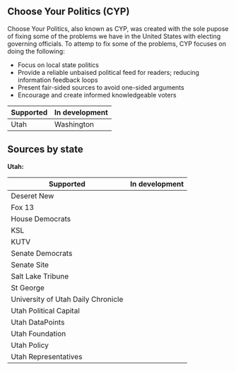 
## Choose Your Politics (CYP)
Choose Your Politics, also known as CYP, was created with the sole pupose of fixing some of the problems we have in the     United States with electing governing officials. To attemp to fix some of the problems, CYP focuses on doing the following:

  * Focus on local state politics
  * Provide a reliable unbaised political feed for readers; reducing information feedback loops
  * Present fair-sided sources to avoid one-sided arguments
  * Encourage and create informed knowledgeable voters



**Supported** | **In development**
--- | ---
Utah | Washington



## Sources by state
 
**Utah:**
 
**Supported** | **In development**
--- | ---
Deseret New | 
Fox 13 | 
House Democrats | 
KSL | 
KUTV | 
Senate Democrats | 
Senate Site | 
Salt Lake Tribune | 
St George | 
University of Utah Daily Chronicle | 
Utah Political Capital | 
Utah DataPoints | 
Utah Foundation | 
Utah Policy | 
Utah Representatives | 

